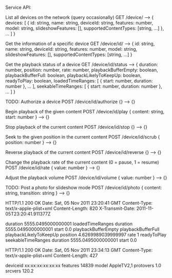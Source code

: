


Service API:

  List all devices on the network (query occasionally)
  GET /device/
  --> {
        devices: [
          {
            id: string,
            name: string,
            deviceId: string,
            features: number,
            model: string,
            slideshowFeatures: [],
            supportedContentTypes: [string, ...]
          }, ...
        ]
      }

  Get the information of a specific device
  GET /device/id/
  --> {
        id: string,
        name: string,
        deviceId: string,
        features: number,
        model: string,
        slideshowFeatures: [],
        supportedContentTypes: [string, ...]
      }

  Get the playback status of a device
  GET /device/id/status
  --> {
        duration: number,
        position: number,
        rate: number,
        playbackBufferEmpty: boolean,
        playbackBufferFull: boolean,
        playbackLikelyToKeepUp: boolean,
        readyToPlay: boolean,
        loadedTimeRanges: [
          {
            start: number,
            duration: number
          }, ...
        ],
        seekableTimeRanges: [
          {
            start: number,
            duration: number
          }, ...
        ]
      }

  TODO: Authorize a device
  POST /device/id/authorize
      {}
  --> {}

  Begin playback of the given content
  POST /device/id/play
      {
        content: string,
        start: number
      }
  --> {}

  Stop playback of the current content
  POST /device/id/stop
      {}
  --> {}

  Seek to the given position in the current content
  POST /device/id/scrub
      {
        position: number
      }
  --> {}

  Reverse playback of the current content
  POST /device/id/reverse
      {}
  --> {}

  Change the playback rate of the current content (0 = pause, 1 = resume)
  POST /device/id/rate
      {
        value: number
      }
  --> {}

  Adjust the playback volume
  POST /device/id/volume
      {
        value: number
      }
  --> {}

  TODO: Post a photo for slideshow mode
  POST /device/id/photo
      {
        content: string,
        transition: string
      }
  --> {}





HTTP/1.1 200 OK
Date: Sat, 05 Nov 2011 23:20:41 GMT
Content-Type: text/x-apple-plist+xml
Content-Length: 820
X-Transmit-Date: 2011-11-05T23:20:41.911377Z

<?xml version="1.0" encoding="UTF-8"?>
<!DOCTYPE plist PUBLIC "-//Apple//DTD PLIST 1.0//EN" "http://www.apple.com/DTDs/PropertyList-1.0.dtd">
<plist version="1.0">
<dict>
  <key>duration</key>
  <real>5555.0495000000001</real>
  <key>loadedTimeRanges</key>
  <array>
    <dict>
      <key>duration</key>
      <real>5555.0495000000001</real>
      <key>start</key>
      <real>0.0</real>
    </dict>
  </array>
  <key>playbackBufferEmpty</key>
  <true/>
  <key>playbackBufferFull</key>
  <false/>
  <key>playbackLikelyToKeepUp</key>
  <true/>
  <key>position</key>
  <real>4.6269989039999997</real>
  <key>rate</key>
  <real>1</real>
  <key>readyToPlay</key>
  <true/>
  <key>seekableTimeRanges</key>
  <array>
    <dict>
      <key>duration</key>
      <real>5555.0495000000001</real>
      <key>start</key>
      <real>0.0</real>
    </dict>
  </array>
</dict>
</plist>


HTTP/1.1 200 OK
Date: Sat, 05 Nov 2011 23:34:13 GMT
Content-Type: text/x-apple-plist+xml
Content-Length: 427

<?xml version="1.0" encoding="UTF-8"?>
<!DOCTYPE plist PUBLIC "-//Apple//DTD PLIST 1.0//EN" "http://www.apple.com/DTDs/PropertyList-1.0.dtd">
<plist version="1.0">
<dict>
  <key>deviceid</key>
  <string>xx:xx:xx:xx:xx:xx</string>
  <key>features</key>
  <integer>14839</integer>
  <key>model</key>
  <string>AppleTV2,1</string>
  <key>protovers</key>
  <string>1.0</string>
  <key>srcvers</key>
  <string>120.2</string>
</dict>
</plist>
